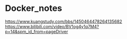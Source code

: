 # Docker_notes
https://www.kuangstudy.com/bbs/1450464478264135682
https://www.bilibili.com/video/BV1og4y1q7M4?p=14&spm_id_from=pageDriver
